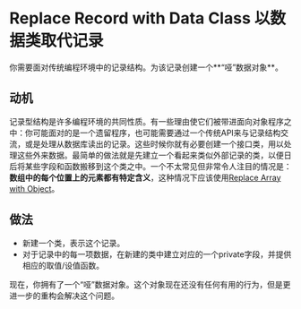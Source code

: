 # Replace Record with Data Class 以数据类取代记录

你需要面对传统编程环境中的记录结构。为该记录创建一个**“哑”数据对象**。

## 动机

记录型结构是许多编程环境的共同性质。有一些理由使它们被带进面向对象程序之中：你可能面对的是一个遗留程序，也可能需要通过一个传统API来与记录结构交流，或是处理从数据库读出的记录。这些时候你就有必要创建一个接口类，用以处理这些外来数据。最简单的做法就是先建立一个看起来类似外部记录的类，以便日后将某些字段和函数搬移到这个类之中。一个不太常见但非常令人注目的情况是：**数组中的每个位置上的元素都有特定含义**，这种情况下应该使用[Replace Array with Object](replace_array_with_object.md)。

## 做法

* 新建一个类，表示这个记录。
* 对于记录中的每一项数据，在新建的类中建立对应的一个private字段，并提供相应的取值/设值函数。

现在，你拥有了一个“哑”数据对象。这个对象现在还没有任何有用的行为，但是更进一步的重构会解决这个问题。